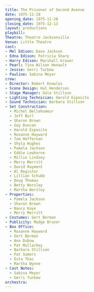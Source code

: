 ```yaml
---
title: The Prisoner of Second Avenue
date: 1975-11-28
opening_date: 1975-11-28
closing_date: 1975-12-13
layout: productions
playbill:
Theatre: Theatre Jacksonville
Venue: Little Theatre
cast:
- Mel Edison: Dave Jackson
- Edna Edison: Patricia Sharp
- Harry Edison: Marshall Grauer
- Pearl: Tina Wilson Henault
- Jessie: Gerri Turbow
- Pauline: Sabina Meyer
crew:
- Director: Robert Knowles
- Scene Design: Hal Henderson
- Stage Manager: Dale Stillson
- Lighting Technician: Harold Esposito
- Sound Technician: Barbara Stillson
- Set Construction:
  - Michel Bellehumeur
  - Jeff Burl
  - Sharon Brown
  - Gay Duncan
  - Harold Esposito
  - Roxanne Hayward
  - Tom Heffernan
  - Shyla Hughes
  - Pamela Jackson
  - Eddie Lewhorne
  - Millie Lindsey
  - Merry Merritt
  - David Rayment
  - Al Register
  - Lillian Schubb
  - Doug Thomas
  - Betty Worsley
  - Martha Worsley
- Properties:
  - Pamela Jackson
  - Sharon Brown
  - Nancy Kaye
  - Merry Merritt
- Costumes: Gert Berman
- Publicity: Madge Bruner
- Box Office:
  - Roxanne Hayward
  - Gert Berman
  - Ann Dubow
  - Pat Mullarkey
  - Barbara Stillson
  - Pat Somers
  - Esta Tkac
  - Martha Wynne
- Cast Notes:
  - Sabina Meyer
  - Gerri Turbow
orchestra:
---
```


